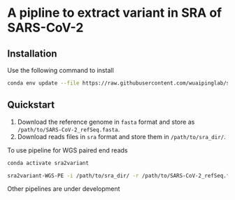 # A pipline to extract variant in SRA of SARS-CoV-2


## Installation

Use the following command to install

```bash
conda env update --file https://raw.githubusercontent.com/wuaipinglab/sra2variant/main/environment.yml
```

## Quickstart

1. Download the reference genome in `fasta` format and store as `/path/to/SARS-CoV-2_refSeq.fasta`.
2. Download reads files in `sra` format and store them in `/path/to/sra_dir/`.

To use pipeline for WGS paired end reads
```bash
conda activate sra2variant

sra2variant-WGS-PE -i /path/to/sra_dir/ -r /path/to/SARS-CoV-2_refSeq.fasta
```

Other pipelines are under development
